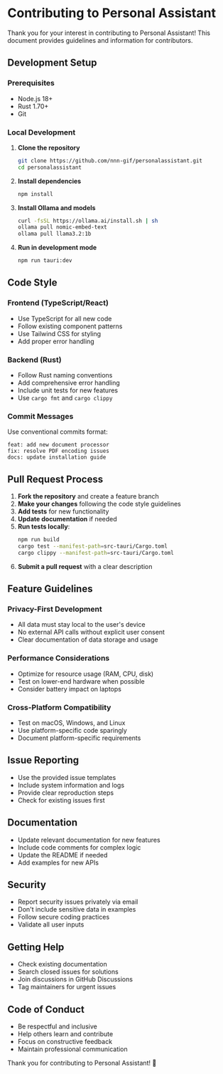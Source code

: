 # Contributing to Personal Assistant

Thank you for your interest in contributing to Personal Assistant! This document provides guidelines and information for contributors.

## Development Setup

### Prerequisites
- Node.js 18+ 
- Rust 1.70+
- Git

### Local Development
1. **Clone the repository**
   ```bash
   git clone https://github.com/nnn-gif/personalassistant.git
   cd personalassistant
   ```

2. **Install dependencies**
   ```bash
   npm install
   ```

3. **Install Ollama and models**
   ```bash
   curl -fsSL https://ollama.ai/install.sh | sh
   ollama pull nomic-embed-text
   ollama pull llama3.2:1b
   ```

4. **Run in development mode**
   ```bash
   npm run tauri:dev
   ```

## Code Style

### Frontend (TypeScript/React)
- Use TypeScript for all new code
- Follow existing component patterns
- Use Tailwind CSS for styling
- Add proper error handling

### Backend (Rust)
- Follow Rust naming conventions
- Add comprehensive error handling
- Include unit tests for new features
- Use `cargo fmt` and `cargo clippy`

### Commit Messages
Use conventional commits format:
```
feat: add new document processor
fix: resolve PDF encoding issues
docs: update installation guide
```

## Pull Request Process

1. **Fork the repository** and create a feature branch
2. **Make your changes** following the code style guidelines
3. **Add tests** for new functionality
4. **Update documentation** if needed
5. **Run tests locally**:
   ```bash
   npm run build
   cargo test --manifest-path=src-tauri/Cargo.toml
   cargo clippy --manifest-path=src-tauri/Cargo.toml
   ```
6. **Submit a pull request** with a clear description

## Feature Guidelines

### Privacy-First Development
- All data must stay local to the user's device
- No external API calls without explicit user consent
- Clear documentation of data storage and usage

### Performance Considerations
- Optimize for resource usage (RAM, CPU, disk)
- Test on lower-end hardware when possible
- Consider battery impact on laptops

### Cross-Platform Compatibility
- Test on macOS, Windows, and Linux
- Use platform-specific code sparingly
- Document platform-specific requirements

## Issue Reporting

- Use the provided issue templates
- Include system information and logs
- Provide clear reproduction steps
- Check for existing issues first

## Documentation

- Update relevant documentation for new features
- Include code comments for complex logic
- Update the README if needed
- Add examples for new APIs

## Security

- Report security issues privately via email
- Don't include sensitive data in examples
- Follow secure coding practices
- Validate all user inputs

## Getting Help

- Check existing documentation
- Search closed issues for solutions
- Join discussions in GitHub Discussions
- Tag maintainers for urgent issues

## Code of Conduct

- Be respectful and inclusive
- Help others learn and contribute
- Focus on constructive feedback
- Maintain professional communication

Thank you for contributing to Personal Assistant! 🚀